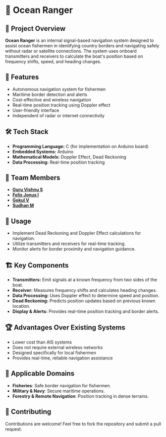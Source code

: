 # 🌊 Ocean Ranger

## 📌 Project Overview
**Ocean Ranger** is an internal signal-based navigation system designed to assist ocean fishermen in identifying country borders and navigating safely without radar or satellite connections. The system uses onboard transmitters and receivers to calculate the boat's position based on frequency shifts, speed, and heading changes.

## 🚀 Features
- Autonomous navigation system for fishermen
- Maritime border detection and alerts
- Cost-effective and wireless navigation
- Real-time position tracking using Doppler effect
- User-friendly interface
- Independent of radar or internet connectivity

## 🛠️ Tech Stack
- **Programming Language:** C (for implementation on Arduino board)
- **Embedded Systems:** Arduino
- **Mathematical Models:** Doppler Effect, Dead Reckoning
- **Data Processing:** Real-time position tracking

## 👥 Team Members
- [**Guru Vishnu S**](https://www.linkedin.com/in/guruvishnu2006/)
- [**Felix Jonus I**](https://www.linkedin.com/in/felix-jonus-a20021309/)
- [**Gokul V**](https://www.linkedin.com/in/gokul-v-164989328/)
- [**Sudhan M**](https://www.linkedin.com/in/sudhan1324/)

## 🎯 Usage
- Implement Dead Reckoning and Doppler Effect calculations for navigation.
- Utilize transmitters and receivers for real-time tracking.
- Monitor alerts for border proximity and navigation guidance.

## 🏗️ Key Components
- **Transmitters:** Emit signals at a known frequency from two sides of the boat.
- **Receiver:** Measures frequency shifts and calculates heading changes.
- **Data Processing:** Uses Doppler effect to determine speed and position.
- **Dead Reckoning:** Predicts position updates based on previous known location.
- **Display & Alerts:** Provides real-time position tracking and border alerts.

## 🏆 Advantages Over Existing Systems
- Lower cost than AIS systems
- Does not require external wireless networks
- Designed specifically for local fishermen
- Provides real-time, reliable navigation assistance

## 📌 Applicable Domains
- **Fisheries**: Safe border navigation for fishermen.
- **Military & Navy**: Secure maritime operations.
- **Forestry & Remote Navigation**: Position tracking in dense terrains.

## 🤝 Contributing
Contributions are welcome! Feel free to fork the repository and submit a pull request.

